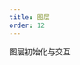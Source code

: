 ```yaml
---
title: 图层
order: 12
---
```

图层初始化与交互

<playground path='tutorial/layer/demo/layer_highlight.js' rid='map'></playground>
